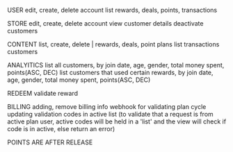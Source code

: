USER
edit, create, delete account
list rewards, deals, points, transactions


STORE
edit, create, delete account
view customer details
deactivate customers



CONTENT
list, create, delete | rewards, deals, point plans
list transactions customers


ANALYITICS
list all customers, by join date, age, gender, total money spent, points(ASC, DEC)
list customers that used certain rewards, by join date, age, gender, total money spent, points(ASC, DEC)



REDEEM
validate reward



BILLING
adding, remove billing info
webhook for validating plan cycle
updating validation codes in active list
(to validate that a request is from active plan user, active codes will be held in a 'list' and the view will check if code is in active, else return an error)


POINTS ARE AFTER RELEASE
